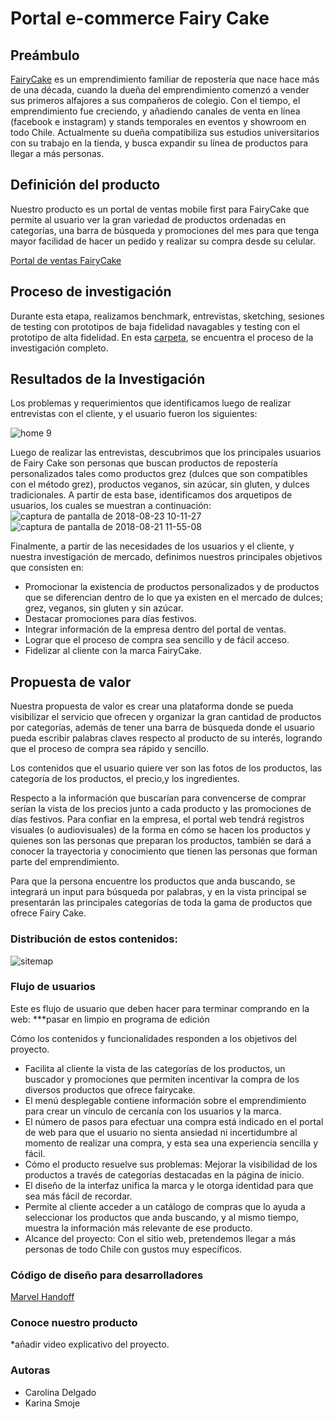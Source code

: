 
# Portal e-commerce Fairy Cake

## Preámbulo
[FairyCake](https://www.instagram.com/fairy._.cake/) es un emprendimiento familiar de repostería que nace hace más de una década, cuando la dueña del emprendimiento comenzó a vender sus primeros alfajores a sus compañeros de colegio. Con el tiempo, el emprendimiento fue creciendo, y añadiendo canales de venta en línea (facebook e instagram) y stands temporales en eventos y showroom en todo Chile. Actualmente su dueña compatibiliza sus estudios universitarios con su trabajo en la tienda, y busca expandir su línea de productos para llegar a más personas.  

## Definición del producto
Nuestro producto es un portal de ventas mobile first para FairyCake que permite al usuario ver la gran variedad de productos ordenadas en categorías, una barra de búsqueda y promociones del mes para que tenga mayor facilidad de hacer un pedido y realizar su compra desde su celular.

[Portal de ventas FairyCake](https://marvelapp.com/3c74c53/screen/46978551)

## Proceso de investigación
Durante esta etapa, realizamos benchmark, entrevistas, sketching, sesiones de testing con prototipos de baja fidelidad navagables y testing con el prototipo de alta fidelidad.
En esta [carpeta](https://docs.google.com/document/d/1pYXAZqfQdREC_-ghvonq55jSam40MoW_n3VoTXgwYn4/edit?usp=sharing), se encuentra el proceso de la investigación completo.
 
## Resultados de la Investigación
Los problemas y requerimientos que identificamos luego de realizar entrevistas con el cliente, y el usuario fueron los siguientes: 

![home 9](https://user-images.githubusercontent.com/39053734/44528536-305af880-a6c0-11e8-9359-1c7537877541.jpg)

Luego de realizar las entrevistas, descubrimos que los principales usuarios de Fairy Cake son personas que buscan productos de repostería personalizados tales como productos grez (dulces que son compatibles con el método grez), productos veganos, sin azúcar, sin gluten, y dulces tradicionales.
A partir de esta base, identificamos dos arquetipos de usuarios, los cuales se muestran a continuación:
![captura de pantalla de 2018-08-23 10-11-27](https://user-images.githubusercontent.com/39053734/44527462-40bda400-a6bd-11e8-9e09-4b83abea2380.png)
![captura de pantalla de 2018-08-21 11-55-08](https://user-images.githubusercontent.com/39053734/44527467-43b89480-a6bd-11e8-904c-43275ddf16c9.png)

Finalmente, a partir de las necesidades de los usuarios y el cliente, y nuestra investigación de mercado, definimos nuestros principales objetivos que consisten en:

* Promocionar la existencia de productos personalizados y de productos que se diferencian dentro de lo que ya existen en el mercado de dulces; grez, veganos, sin gluten y sin azúcar.
* Destacar promociones para días festivos.
* Integrar información de la empresa dentro del portal de ventas.
* Lograr que el proceso de compra sea sencillo y de fácil acceso.
* Fidelizar al cliente con la marca FairyCake.

## Propuesta de valor
Nuestra propuesta de valor es crear una plataforma donde se pueda visibilizar el servicio que ofrecen y organizar la gran cantidad de productos por categorías, además de tener una barra de búsqueda donde el usuario pueda escribir palabras claves respecto al producto de su interés, logrando que el proceso de compra sea rápido y sencillo.

Los contenidos que el usuario quiere ver son las fotos de los productos, las categoría de los productos, el precio,y los ingredientes.

Respecto a la información que buscarían para convencerse de comprar serían la vista de los precios junto a  cada producto y las promociones de días festivos.
Para confiar en la empresa, el portal web tendrá registros visuales (o audiovisuales) de la forma en cómo se hacen los productos y quienes son las personas que preparan los productos, también se dará a conocer la trayectoria y conocimiento que tienen las personas que forman parte del emprendimiento.

Para que la persona encuentre los productos que anda buscando, se integrará un input para búsqueda por palabras, y en la vista principal se presentarán las principales categorías de toda la gama de productos que ofrece Fairy Cake.

### Distribución de estos contenidos:
![sitemap](https://user-images.githubusercontent.com/39053734/44526851-98f3a680-a6bb-11e8-9681-4ef405d6480c.jpg)


### Flujo de usuarios
Este es flujo de usuario que deben hacer para terminar comprando en la web:
***pasar en limpio en programa de edición
 
Cómo los contenidos y funcionalidades responden a los objetivos del proyecto.
* Facilita al cliente la vista de las categorías de los productos, un buscador y promociones que permiten incentivar la compra de los diversos productos que ofrece fairycake.
* El menú desplegable contiene información sobre el emprendimiento para crear un vínculo de cercanía con los usuarios y la marca.
* El número de pasos para efectuar una compra está indicado en el portal de web para que el usuario no sienta ansiedad ni incertidumbre al momento de realizar una compra, y esta sea una experiencia sencilla y fácil. 
* Cómo el producto resuelve sus problemas:
Mejorar la visibilidad de los productos a través de categorías destacadas en la página de inicio. 
* El diseño de la interfaz unifica la marca  y le otorga identidad para que sea más fácil de recordar. 
* Permite al cliente acceder a un catálogo de compras que lo ayuda a seleccionar los productos que anda buscando, y al mismo tiempo, muestra la información más relevante de ese producto.
* Alcance del proyecto: Con el sitio web, pretendemos llegar a más personas de todo Chile con gustos muy específicos. 

### Código de diseño para desarrolladores

[Marvel Handoff](https://marvelapp.com/3c74c53/screen/46979300/handoff)
 
### Conoce nuestro producto
*añadir video explicativo del proyecto.

### Autoras
- Carolina Delgado
- Karina Smoje


